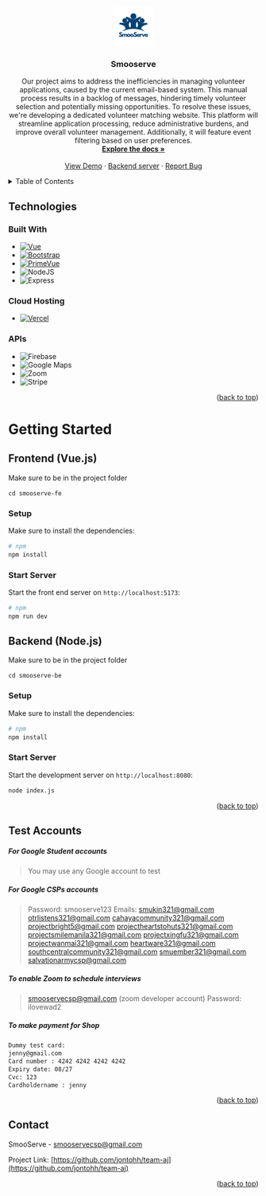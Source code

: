 <!-- PROJECT LOGO -->
<br />
<div align="center">
  <a href="https://github.com/jontohh/team-aj">
    <img src="smooserve-fe/public/layout/images/logo-white.png" alt="Logo" width="80" height="80">
  </a>

<h3 align="center">Smooserve</h3>

  <p align="center">
    Our project aims to address the inefficiencies in managing volunteer applications, caused by the current email-based system. This manual process results in a backlog of messages, hindering timely volunteer selection and potentially missing opportunities. To resolve these issues, we're developing a dedicated volunteer matching website. This platform will streamline application processing, reduce administrative burdens, and improve overall volunteer management. Additionally, it will feature event filtering based on user preferences. 
    <br />
    <a href="https://github.com/jontohh/team-aj"><strong>Explore the docs »</strong></a>
    <br />
    <br />
    <a href="http://smooserve-fe.vercel.app/">View Demo</a>
    ·
      <a href="http://smooserve-be.vercel.app/">Backend server</a>
    ·
    <a href="https://github.com/jontohh/team-aj/issues">Report Bug</a>

</div>



<!-- TABLE OF CONTENTS -->
<details>
  <summary>Table of Contents</summary>
  <ol>
    <li>
      <a href="#Technologies">Technologies</a>
    </li>
    <li>
      <a href="#Getting Started">Getting Started</a>
    </li>
      <li><a href="#Test Accounts">Test Accounts</a></li>
    <li><a href="#Contact">Contact</a></li>
  </ol>
</details>



<!-- ABOUT THE PROJECT -->
## Technologies

### Built With

* [![Vue][Vue.js]][Vue-url]
* [![Bootstrap][Bootstrap.com]][Bootstrap-url]
* [![PrimeVue](https://img.shields.io/badge/PrimeVue-6DA55F?style=for-the-badge&logo=linode&logoColor=white)](http://primevue.org)
* ![NodeJS](https://img.shields.io/badge/node.js-6DA55F?style=for-the-badge&logo=node.js&logoColor=white)
* ![Express](https://img.shields.io/badge/Express-000000.svg?style=for-the-badge&logo=Express&logoColor=white)

### Cloud Hosting
* [![Vercel](https://img.shields.io/badge/vercel-%23000000.svg?style=for-the-badge&logo=vercel&logoColor=white)](https://vercel.com)

### APIs
* ![Firebase](https://img.shields.io/badge/Firebase-039BE5?style=for-the-badge&logo=Firebase&logoColor=white)
* ![Google](https://img.shields.io/badge/google-4285F4?style=for-the-badge&logo=google&logoColor=white) Maps
* ![Zoom](https://img.shields.io/badge/Zoom-2D8CFF?style=for-the-badge&logo=zoom&logoColor=white)
* ![Stripe](https://img.shields.io/badge/Stripe-008CDD.svg?style=for-the-badge&logo=Stripe&logoColor=white)


<p align="right">(<a href="#readme-top">back to top</a>)</p>

<!-- GETTING STARTED -->
# Getting Started
## Frontend (Vue.js)

Make sure to be in the project folder
```
cd smooserve-fe
```

### Setup

Make sure to install the dependencies:

```bash
# npm
npm install
```

### Start Server

Start the front end  server on `http://localhost:5173`:

```bash
# npm
npm run dev
```


## Backend (Node.js)

Make sure to be in the project folder
```
cd smooserve-be
```

### Setup

Make sure to install the dependencies:

```bash
# npm
npm install
```

### Start Server

Start the development server on `http://localhost:8080`:
```bash
node index.js
```



<p align="right">(<a href="#readme-top">back to top</a>)</p>


<!-- LICENSE -->
## Test Accounts
##### For Google Student accounts
> You may use any Google account to test 

 ##### For Google CSPs accounts
> Password: smooserve123
> Emails:
> smukin321@gmail.com
> otrlistens321@gmail.com
> cahayacommunity321@gmail.com
> projectbright5@gmail.com
> projectheartstohuts321@gmail.com
> projectsmilemanila321@gmail.com 
> projectxingfu321@gmail.com 
> projectwanmai321@gmail.com 
> heartware321@gmail.com 
> southcentralcommunity321@gmail.com 
> smuember321@gmail.com 
> salvationarmycsp@gmail.com 

 
 ##### To enable Zoom to schedule interviews
> smooservecsp@gmail.com (zoom developer account)
> Password: ilovewad2

 ##### To make payment for Shop
    Dummy test card:
    jenny@gmail.com 
    Card number : 4242 4242 4242 4242
    Expiry date: 08/27
    Cvc: 123
    Cardholdername : jenny
 

<p align="right">(<a href="#readme-top">back to top</a>)</p>


<!-- CONTACT -->
## Contact

SmooServe - smooservecsp@gmail.com

Project Link: [https://github.com/jontohh/team-aj](https://github.com/jontohh/team-aj)

<p align="right">(<a href="#readme-top">back to top</a>)</p>



<!-- MARKDOWN LINKS & IMAGES -->
<!-- https://www.markdownguide.org/basic-syntax/#reference-style-links -->
[contributors-shield]: https://img.shields.io/github/contributors/github_username/repo_name.svg?style=for-the-badge
[contributors-url]: https://github.com/github_username/repo_name/graphs/contributors
[forks-shield]: https://img.shields.io/github/forks/github_username/repo_name.svg?style=for-the-badge
[forks-url]: https://github.com/github_username/repo_name/network/members
[stars-shield]: https://img.shields.io/github/stars/github_username/repo_name.svg?style=for-the-badge
[stars-url]: https://github.com/github_username/repo_name/stargazers
[issues-shield]: https://img.shields.io/github/issues/github_username/repo_name.svg?style=for-the-badge
[issues-url]: https://github.com/github_username/repo_name/issues
[license-shield]: https://img.shields.io/github/license/github_username/repo_name.svg?style=for-the-badge
[license-url]: https://github.com/github_username/repo_name/blob/master/LICENSE.txt
[linkedin-shield]: https://img.shields.io/badge/-LinkedIn-black.svg?style=for-the-badge&logo=linkedin&colorB=555
[linkedin-url]: https://linkedin.com/in/linkedin_username
[product-screenshot]: images/screenshot.png
[Next.js]: https://img.shields.io/badge/next.js-000000?style=for-the-badge&logo=nextdotjs&logoColor=white
[Next-url]: https://nextjs.org/
[React.js]: https://img.shields.io/badge/React-20232A?style=for-the-badge&logo=react&logoColor=61DAFB
[React-url]: https://reactjs.org/
[Vue.js]: https://img.shields.io/badge/Vue.js-35495E?style=for-the-badge&logo=vuedotjs&logoColor=4FC08D
[Vue-url]: https://vuejs.org/
[Angular.io]: https://img.shields.io/badge/Angular-DD0031?style=for-the-badge&logo=angular&logoColor=white
[Angular-url]: https://angular.io/
[Svelte.dev]: https://img.shields.io/badge/Svelte-4A4A55?style=for-the-badge&logo=svelte&logoColor=FF3E00
[Svelte-url]: https://svelte.dev/
[Laravel.com]: https://img.shields.io/badge/Laravel-FF2D20?style=for-the-badge&logo=laravel&logoColor=white
[Laravel-url]: https://laravel.com
[Bootstrap.com]: https://img.shields.io/badge/Bootstrap-563D7C?style=for-the-badge&logo=bootstrap&logoColor=white
[Bootstrap-url]: https://getbootstrap.com
[JQuery.com]: https://img.shields.io/badge/jQuery-0769AD?style=for-the-badge&logo=jquery&logoColor=white
[JQuery-url]: https://jquery.com 
